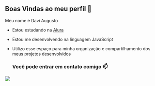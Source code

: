 ## Boas Vindas ao meu perfil 💙

Meu nome é Davi Augusto

- Estou estudando na [Alura](https://www.alura.com.br)
- Estou me desenvolvendo na linguagem JavaScript
- Utilizo esse espaço para minha organização e compartilhamento dos meus projetos desenvolvidos

  ### Você pode entrar em contato comigo 📫

![](https://media1.tenor.com/m/mCiM7CmGGI4AAAAC/naruto.gif)

